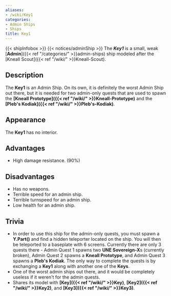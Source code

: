 ```yaml
---
aliases:
- /wiki/Key1
categories:
- Admin Ships
- Ships
title: Key1
---
```


{{< shipInfobox >}} {{< notices/adminShip >}} The **_Key1_** is a small, weak [**Admin**]({{< ref "/categories/" >}}admin-ships) ship modeled after the [Kneall Scout]({{< ref "/wiki/" >}}Kneall-Scout). 

## Description

The **Key1** is an Admin Ship. On its own, it is definitely the worst Admin Ship out there, but it is needed for two admin-only quests that are used to spawn the **[Kneall Prototype]({{< ref "/wiki/" >}}Kneall-Prototype)** and the **[Pleb's Kodiak]({{< ref "/wiki/" >}}Pleb's-Kodiak)**.

## Appearance

The **Key1** has no interior.

## Advantages

- High damage resistance. (90%)

## Disadvantages

- Has no weapons.
- Terrible speed for an admin ship.
- Terrible turnspeed for an admin ship.
- Low health for an admin ship.

## Trivia

- In order to use this ship for the admin-only quests, you must spawn a **Y.Part()** and find a hidden teleporter located on the ship. You will then be teleported to a baseplate with 6 screens. Currently there are only 3 quests there - Admin Quest 1 spawns two **UNE Sovereign-X**s (currently broken), Admin Quest 2 spawns a **Kneall Prototype**, and Admin Quest 3 spawns a **Pleb's Kodiak**. The only way to complete the quests is by exchanging a **Key1** along with another one of the **Keys**.
- One of the worst admin ships out there, and it would be completely useless if it weren't for the admin quests.
- Shares its model with **[Key]({{< ref "/wiki/" >}}Key)**, **[Key2]({{< ref "/wiki/" >}}Key2)**, and **[Key3]({{< ref "/wiki/" >}}Key3)**.